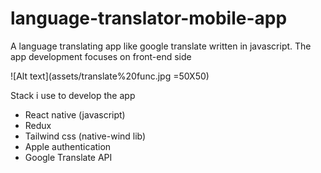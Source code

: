 # language-translator-mobile-app
A language translating app like google translate written in javascript. The app development focuses on front-end side

>

![Alt text](assets/translate%20func.jpg =50X50)

> 
Stack i use to develop the app
- React native (javascript)
- Redux
- Tailwind css (native-wind lib)
- Apple authentication
- Google Translate API
> 




